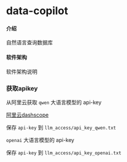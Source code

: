 # data-copilot


#### 介绍
自然语言查询数据库

#### 软件架构
软件架构说明


### 获取apikey

从阿里云获取 `qwen` 大语言模型的 api-key

[阿里云dashscope](https://dashscope.console.aliyun.com/)

保存 `api-key` 到 `llm_access/api_key_qwen.txt`

`openai` 大语言模型的 api-key

保存 `api-key` 到 `llm_access/api_key_openai.txt`